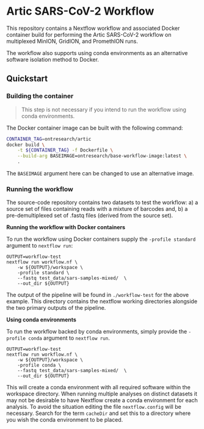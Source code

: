 # Artic SARS-CoV-2 Workflow

This repository contains a Nextflow workflow and associated Docker
container build for performing the Artic SARS-CoV-2 workflow on 
multiplexed MinION, GridION, and PromethION runs.

The workflow also supports using conda environments as an alternative
software isolation method to Docker.

## Quickstart

### Building the container

> This step is not necessary if you intend to run the workflow using
> conda environments.

The Docker container image can be built with the following command:

```bash
CONTAINER_TAG=ontresearch/artic
docker build \
    -t ${CONTAINER_TAG} -f Dockerfile \
    --build-arg BASEIMAGE=ontresearch/base-workflow-image:latest \
    .
```

The `BASEIMAGE` argument here can be changed to use an alternative image.

### Running the workflow

The source-code repository contains two datasets to test the workflow:
a) a source set of files containing reads with a mixture of barcodes and,
b) a pre-demultiplexed set of .fastq files (derived from the source set).

**Running the workflow with Docker containers**

To run the workflow using Docker containers supply the `-profile standard`
argument to `nextflow run`:

```
OUTPUT=workflow-test
nextflow run workflow.nf \
    -w ${OUTPUT}/workspace \
    -profile standard \
    --fastq test_data/sars-samples-mixed/  \
    --out_dir ${OUTPUT}
```

The output of the pipeline will be found in `./workflow-test` for the above
example. This directory contains the nextflow working directories alongside
the two primary outputs of the pipeline.

**Using conda environments**

To run the workflow backed by conda environments, simply provide the
`-profile conda` argument to `nextflow run`.

```
OUTPUT=workflow-test
nextflow run workflow.nf \
    -w ${OUTPUT}/workspace \
    -profile conda \
    --fastq test_data/sars-samples-mixed/  \
    --out_dir ${OUTPUT}
```

This will create a conda environment with all required software within the
workspace directory. When running multiple analyses on distinct datasets
it may not be desirable to have Nextflow create a conda environment for each
analysis. To avoid the situation editing the file `nextflow.config` will
be necessary. Search for the term `cacheDir` and set this to a directory
where you wish the conda environment to be placed.
